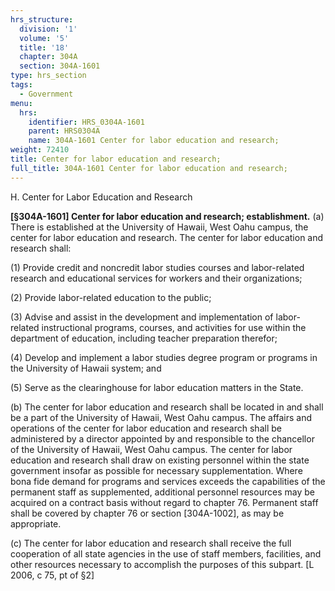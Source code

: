 ```yaml
---
hrs_structure:
  division: '1'
  volume: '5'
  title: '18'
  chapter: 304A
  section: 304A-1601
type: hrs_section
tags:
  - Government
menu:
  hrs:
    identifier: HRS_0304A-1601
    parent: HRS0304A
    name: 304A-1601 Center for labor education and research;
weight: 72410
title: Center for labor education and research;
full_title: 304A-1601 Center for labor education and research;
---
```

H. Center for Labor Education and Research

**[§304A-1601] Center for labor education and research; establishment.** (a) There is established at the University of Hawaii, West Oahu campus, the center for labor education and research. The center for labor education and research shall:

(1) Provide credit and noncredit labor studies courses and labor-related research and educational services for workers and their organizations;

(2) Provide labor-related education to the public;

(3) Advise and assist in the development and implementation of labor-related instructional programs, courses, and activities for use within the department of education, including teacher preparation therefor;

(4) Develop and implement a labor studies degree program or programs in the University of Hawaii system; and

(5) Serve as the clearinghouse for labor education matters in the State.

(b) The center for labor education and research shall be located in and shall be a part of the University of Hawaii, West Oahu campus. The affairs and operations of the center for labor education and research shall be administered by a director appointed by and responsible to the chancellor of the University of Hawaii, West Oahu campus. The center for labor education and research shall draw on existing personnel within the state government insofar as possible for necessary supplementation. Where bona fide demand for programs and services exceeds the capabilities of the permanent staff as supplemented, additional personnel resources may be acquired on a contract basis without regard to chapter 76\. Permanent staff shall be covered by chapter 76 or section [304A-1002], as may be appropriate.

(c) The center for labor education and research shall receive the full cooperation of all state agencies in the use of staff members, facilities, and other resources necessary to accomplish the purposes of this subpart. [L 2006, c 75, pt of §2]